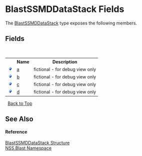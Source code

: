 # BlastSSMDDataStack Fields
 

The <a href="0f4f1f7f-e862-bea9-18e1-be0225e19ae1.md">BlastSSMDDataStack</a> type exposes the following members.


## Fields
&nbsp;<table><tr><th></th><th>Name</th><th>Description</th></tr><tr><td>![Public field](media/pubfield.gif "Public field")</td><td><a href="b4ad011b-fe28-9d73-37bd-ef6b1725d3ad.md">a</a></td><td>
fictional - for debug view only</td></tr><tr><td>![Public field](media/pubfield.gif "Public field")</td><td><a href="d78b4eb8-a32d-e4e9-a3ca-f8049248357f.md">b</a></td><td>
fictional - for debug view only</td></tr><tr><td>![Public field](media/pubfield.gif "Public field")</td><td><a href="24377a18-c170-b24a-5cf4-021d28e28918.md">c</a></td><td>
fictional - for debug view only</td></tr><tr><td>![Public field](media/pubfield.gif "Public field")</td><td><a href="095512a4-7b82-b490-b08d-405d1f484a57.md">d</a></td><td>
fictional - for debug view only</td></tr></table>&nbsp;
<a href="#blastssmddatastack-fields">Back to Top</a>

## See Also


#### Reference
<a href="0f4f1f7f-e862-bea9-18e1-be0225e19ae1.md">BlastSSMDDataStack Structure</a><br /><a href="88b55311-4a89-0894-e27a-e157e443c7f7.md">NSS.Blast Namespace</a><br />